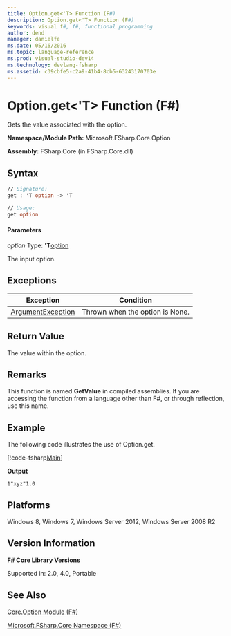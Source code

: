 ```yaml
---
title: Option.get<'T> Function (F#)
description: Option.get<'T> Function (F#)
keywords: visual f#, f#, functional programming
author: dend
manager: danielfe
ms.date: 05/16/2016
ms.topic: language-reference
ms.prod: visual-studio-dev14
ms.technology: devlang-fsharp
ms.assetid: c39cbfe5-c2a9-41b4-8cb5-63243170703e 
---
```


# Option.get<'T> Function (F#)

Gets the value associated with the option.

**Namespace/Module Path:** Microsoft.FSharp.Core.Option

**Assembly:** FSharp.Core (in FSharp.Core.dll)


## Syntax

```fsharp
// Signature:
get : 'T option -> 'T

// Usage:
get option
```

#### Parameters
*option*
Type: **'T**[option](https://msdn.microsoft.com/library/b08add48-34bf-4410-80a1-ef6a8daddc58)


The input option.

## Exceptions
|Exception|Condition|
|----|----|
|[ArgumentException](https://msdn.microsoft.com/library/system.argumentexception.aspx)|Thrown when the option is None.|

## Return Value

The value within the option.

## Remarks
This function is named **GetValue** in compiled assemblies. If you are accessing the function from a language other than F#, or through reflection, use this name.

## Example

The following code illustrates the use of Option.get.

[!code-fsharp[Main](~/samples/snippets/fsharp/options/snippet7.fs)]

**Output**

```
1"xyz"1.0
```

## Platforms
Windows 8, Windows 7, Windows Server 2012, Windows Server 2008 R2


## Version Information
**F# Core Library Versions**

Supported in: 2.0, 4.0, Portable




## See Also
[Core.Option Module &#40;F&#35;&#41;](Core.Option-Module-%5BFSharp%5D.md)

[Microsoft.FSharp.Core Namespace &#40;F&#35;&#41;](Microsoft.FSharp.Core-Namespace-%5BFSharp%5D.md)

